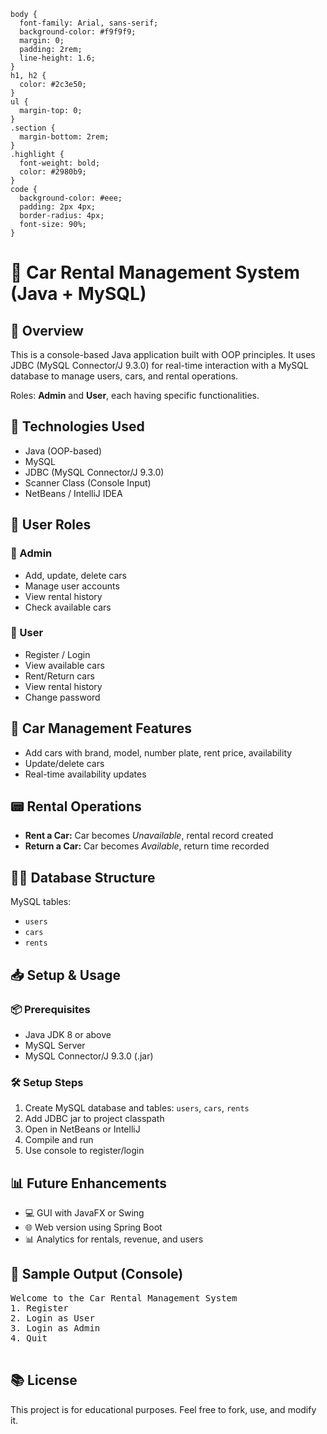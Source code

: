 
    body {
      font-family: Arial, sans-serif;
      background-color: #f9f9f9;
      margin: 0;
      padding: 2rem;
      line-height: 1.6;
    }
    h1, h2 {
      color: #2c3e50;
    }
    ul {
      margin-top: 0;
    }
    .section {
      margin-bottom: 2rem;
    }
    .highlight {
      font-weight: bold;
      color: #2980b9;
    }
    code {
      background-color: #eee;
      padding: 2px 4px;
      border-radius: 4px;
      font-size: 90%;
    }
  </style>
</head>
<body>
  <h1>🚗 Car Rental Management System (Java + MySQL)</h1>

  <div class="section">
    <h2>📍 Overview</h2>
    <p>This is a console-based Java application built with OOP principles. It uses JDBC (MySQL Connector/J 9.3.0) for real-time interaction with a MySQL database to manage users, cars, and rental operations.</p>
    <p>Roles: <strong>Admin</strong> and <strong>User</strong>, each having specific functionalities.</p>
  </div>

  <div class="section">
    <h2>🔧 Technologies Used</h2>
    <ul>
      <li>Java (OOP-based)</li>
      <li>MySQL</li>
      <li>JDBC (MySQL Connector/J 9.3.0)</li>
      <li>Scanner Class (Console Input)</li>
      <li>NetBeans / IntelliJ IDEA</li>
    </ul>
  </div>

  <div class="section">
    <h2>🔑 User Roles</h2>
    <h3>👤 Admin</h3>
    <ul>
      <li>Add, update, delete cars</li>
      <li>Manage user accounts</li>
      <li>View rental history</li>
      <li>Check available cars</li>
    </ul>
    <h3>🙋 User</h3>
    <ul>
      <li>Register / Login</li>
      <li>View available cars</li>
      <li>Rent/Return cars</li>
      <li>View rental history</li>
      <li>Change password</li>
    </ul>
  </div>

  <div class="section">
    <h2>🚗 Car Management Features</h2>
    <ul>
      <li>Add cars with brand, model, number plate, rent price, availability</li>
      <li>Update/delete cars</li>
      <li>Real-time availability updates</li>
    </ul>
  </div>

  <div class="section">
    <h2>📟 Rental Operations</h2>
    <ul>
      <li><strong>Rent a Car:</strong> Car becomes <em>Unavailable</em>, rental record created</li>
      <li><strong>Return a Car:</strong> Car becomes <em>Available</em>, return time recorded</li>
    </ul>
  </div>

  <div class="section">
    <h2>👨‍💻 Database Structure</h2>
    <p>MySQL tables:</p>
    <ul>
      <li><code>users</code></li>
      <li><code>cars</code></li>
      <li><code>rents</code></li>
    </ul>
  </div>

  <div class="section">
    <h2>📥 Setup & Usage</h2>
    <h3>📦 Prerequisites</h3>
    <ul>
      <li>Java JDK 8 or above</li>
      <li>MySQL Server</li>
      <li>MySQL Connector/J 9.3.0 (.jar)</li>
    </ul>
    <h3>🛠️ Setup Steps</h3>
    <ol>
      <li>Create MySQL database and tables: <code>users</code>, <code>cars</code>, <code>rents</code></li>
      <li>Add JDBC jar to project classpath</li>
      <li>Open in NetBeans or IntelliJ</li>
      <li>Compile and run</li>
      <li>Use console to register/login</li>
    </ol>
  </div>

  <div class="section">
    <h2>📊 Future Enhancements</h2>
    <ul>
      <li>💻 GUI with JavaFX or Swing</li>
      <li>🌐 Web version using Spring Boot</li>
      <li>📊 Analytics for rentals, revenue, and users</li>
    </ul>
  </div>

  <div class="section">
    <h2>📄 Sample Output (Console)</h2>
    <pre>
Welcome to the Car Rental Management System
1. Register
2. Login as User
3. Login as Admin
4. Quit
    </pre>
  </div>

  <div class="section">
    <h2>📚 License</h2>
    <p>This project is for educational purposes. Feel free to fork, use, and modify it.</p>
  </div>
</body>
</html>
